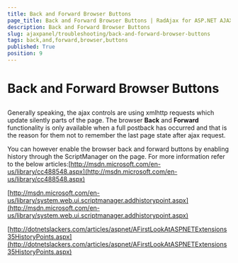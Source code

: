 ```yaml
---
title: Back and Forward Browser Buttons
page_title: Back and Forward Browser Buttons | RadAjax for ASP.NET AJAX Documentation
description: Back and Forward Browser Buttons
slug: ajaxpanel/troubleshooting/back-and-forward-browser-buttons
tags: back,and,forward,browser,buttons
published: True
position: 9
---
```


# Back and Forward Browser Buttons



## 

Generally speaking, the ajax controls are using xmlhttp requests which update silently parts of the page. The browser **Back** and **Forward** functionality is only available when a full postback has occurred and that is the reason for them not to remember the last page state after ajax request.

You can however enable the browser back and forward buttons by enabling history through the ScriptManager on the page. For more information refer to the below articles:[http://msdn.microsoft.com/en-us/library/cc488548.aspx](http://msdn.microsoft.com/en-us/library/cc488548.aspx)

[http://msdn.microsoft.com/en-us/library/system.web.ui.scriptmanager.addhistorypoint.aspx](http://msdn.microsoft.com/en-us/library/system.web.ui.scriptmanager.addhistorypoint.aspx)

[http://dotnetslackers.com/articles/aspnet/AFirstLookAtASPNETExtensions35HistoryPoints.aspx](http://dotnetslackers.com/articles/aspnet/AFirstLookAtASPNETExtensions35HistoryPoints.aspx)
